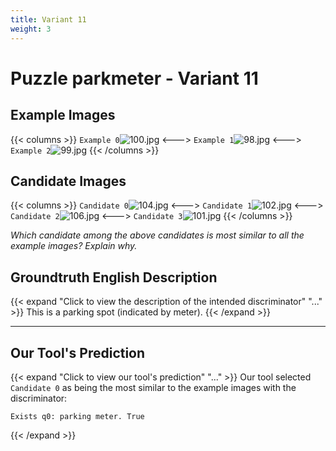```yaml
---
title: Variant 11
weight: 3
---
```


# Puzzle parkmeter - Variant 11

## Example Images
{{< columns >}}
`Example 0`![100.jpg](/natscene_data/images/100.jpg)
<--->
`Example 1`![98.jpg](/natscene_data/images/98.jpg)
<--->
`Example 2`![99.jpg](/natscene_data/images/99.jpg)
{{< /columns >}}

## Candidate Images
{{< columns >}}
`Candidate 0`![104.jpg](/natscene_data/images/104.jpg)
<--->
`Candidate 1`![102.jpg](/natscene_data/images/102.jpg)
<--->
`Candidate 2`![106.jpg](/natscene_data/images/106.jpg)
<--->
`Candidate 3`![101.jpg](/natscene_data/images/101.jpg)
{{< /columns >}}

*Which candidate among the above candidates is most similar to all the example images? Explain why.*

## Groundtruth English Description

{{< expand "Click to view the description of the intended discriminator" "..." >}}
This is a parking spot (indicated by meter).
{{< /expand >}}

---



## Our Tool's Prediction

{{< expand "Click to view our tool's prediction" "..." >}}
Our tool selected `Candidate 0` as being the most similar to the example images with the discriminator:
```plaintext
Exists q0: parking meter. True
```
{{< /expand >}}
